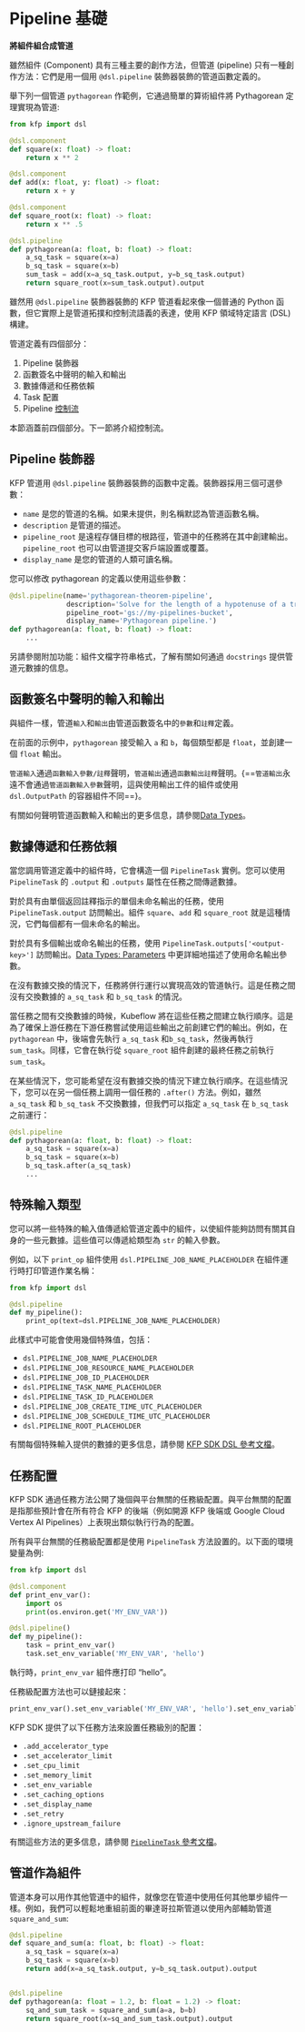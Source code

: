 # Pipeline 基礎

**將組件組合成管道**

雖然組件 (Component) 具有三種主要的創作方法，但管道 (pipeline) 只有一種創作方法：它們是用一個用 `@dsl.pipeline` 裝飾器裝飾的管道函數定義的。

舉下列一個管道 `pythagorean` 作範例，它通過簡單的算術組件將 Pythagorean 定理實現為管道:

```python
from kfp import dsl

@dsl.component
def square(x: float) -> float:
    return x ** 2

@dsl.component
def add(x: float, y: float) -> float:
    return x + y

@dsl.component
def square_root(x: float) -> float:
    return x ** .5

@dsl.pipeline
def pythagorean(a: float, b: float) -> float:
    a_sq_task = square(x=a)
    b_sq_task = square(x=b)
    sum_task = add(x=a_sq_task.output, y=b_sq_task.output)
    return square_root(x=sum_task.output).output
```

雖然用 `@dsl.pipeline` 裝飾器裝飾的 KFP 管道看起來像一個普通的 Python 函數，但它實際上是管道拓撲和控制流語義的表達，使用 KFP 領域特定語言 (DSL) 構建。

管道定義有四個部分：

1. Pipeline 裝飾器
2. 函數簽名中聲明的輸入和輸出
3. 數據傳遞和任務依賴
4. Task 配置
5. Pipeline [控制流](https://www.kubeflow.org/docs/components/pipelines/v2/pipelines/control-flow)

本節涵蓋前四個部分。下一節將介紹控制流。


## Pipeline 裝飾器

KFP 管道用 `@dsl.pipeline` 裝飾器裝飾的函數中定義。裝飾器採用三個可選參數：

- `name` 是您的管道的名稱。如果未提供，則名稱默認為管道函數名稱。
- `description` 是管道的描述。
- `pipeline_root` 是遠程存儲目標的根路徑，管道中的任務將在其中創建輸出。 `pipeline_root` 也可以由管道提交客戶端設置或覆蓋。
- `display_name` 是您的管道的人類可讀名稱。

您可以修改 pythagorean 的定義以使用這些參數：

```python
@dsl.pipeline(name='pythagorean-theorem-pipeline',
              description='Solve for the length of a hypotenuse of a triangle with sides length `a` and `b`.',
              pipeline_root='gs://my-pipelines-bucket',
              display_name='Pythagorean pipeline.')
def pythagorean(a: float, b: float) -> float:
    ...
```

另請參閱附加功能：組件文檔字符串格式，了解有關如何通過 `docstrings` 提供管道元數據的信息。

## 函數簽名中聲明的輸入和輸出

與組件一樣，管道`輸入`和`輸出`由管道函數簽名中的`參數`和`註釋`定義。

在前面的示例中，`pythagorean` 接受輸入 `a` 和 `b`，每個類型都是 `float`，並創建一個 `float` 輸出。

`管道輸入`通過`函數輸入參數/註釋`聲明，`管道輸出`通過`函數輸出註釋`聲明。{==`管道輸出`永遠不會通過`管道函數輸入參數`聲明，這與使用輸出工件的組件或使用 `dsl.OutputPath` 的容器組件不同==}。

有關如何聲明管道函數輸入和輸出的更多信息，請參閱[Data Types](https://www.kubeflow.org/docs/components/pipelines/v2/data-types)。

## 數據傳遞和任務依賴

當您調用管道定義中的組件時，它會構造一個 `PipelineTask` 實例。您可以使用 `PipelineTask` 的 `.output` 和 `.outputs` 屬性在任務之間傳遞數據。

對於具有由單個返回註釋指示的單個未命名輸出的任務，使用 `PipelineTask.output` 訪問輸出。組件 `square`、`add` 和 `square_root` 就是這種情況，它們每個都有一個未命名的輸出。

對於具有多個輸出或命名輸出的任務，使用 `PipelineTask.outputs['<output-key>']` 訪問輸出。[Data Types: Parameters](https://www.kubeflow.org/docs/components/pipelines/v2/data-types/parameters#multiple-output-parameters) 中更詳細地描述了使用命名輸出參數。

在沒有數據交換的情況下，任務將併行運行以實現高效的管道執行。這是任務之間沒有交換數據的 `a_sq_task` 和 `b_sq_task` 的情況。

當任務之間有交換數據的時候，Kubeflow 將在這些任務之間建立執行順序。這是為了確保上游任務在下游任務嘗試使用這些輸出之前創建它們的輸出。例如，在 `pythagorean` 中，後端會先執行 `a_sq_task` 和`b_sq_task`，然後再執行 `sum_task`。同樣，它會在執行從 `square_root` 組件創建的最終任務之前執行 `sum_task`。

在某些情況下，您可能希望在沒有數據交換的情況下建立執行順序。在這些情況下，您可以在另一個任務上調用一個任務的 `.after()` 方法。例如，雖然 `a_sq_task` 和 `b_sq_task` 不交換數據，但我們可以指定 `a_sq_task` 在 `b_sq_task` 之前運行：

```python
@dsl.pipeline
def pythagorean(a: float, b: float) -> float:
    a_sq_task = square(x=a)
    b_sq_task = square(x=b)
    b_sq_task.after(a_sq_task)
    ...
```

## 特殊輸入類型

您可以將一些特殊的輸入值傳遞給管道定義中的組件，以使組件能夠訪問有關其自身的一些元數據。這些值可以傳遞給類型為 `str` 的輸入參數。

例如，以下 `print_op` 組件使用 `dsl.PIPELINE_JOB_NAME_PLACEHOLDER` 在組件運行時打印管道作業名稱：

```python
from kfp import dsl

@dsl.pipeline
def my_pipeline():
    print_op(text=dsl.PIPELINE_JOB_NAME_PLACEHOLDER)
```

此樣式中可能會使用幾個特殊值，包括：

- `dsl.PIPELINE_JOB_NAME_PLACEHOLDER`
- `dsl.PIPELINE_JOB_RESOURCE_NAME_PLACEHOLDER`
- `dsl.PIPELINE_JOB_ID_PLACEHOLDER`
- `dsl.PIPELINE_TASK_NAME_PLACEHOLDER`
- `dsl.PIPELINE_TASK_ID_PLACEHOLDER`
- `dsl.PIPELINE_JOB_CREATE_TIME_UTC_PLACEHOLDER`
- `dsl.PIPELINE_JOB_SCHEDULE_TIME_UTC_PLACEHOLDER`
- `dsl.PIPELINE_ROOT_PLACEHOLDER`

有關每個特殊輸入提供的數據的更多信息，請參閱 [KFP SDK DSL 參考文檔](https://kubeflow-pipelines.readthedocs.io/en/master/source/dsl.html)。

## 任務配置

KFP SDK 通過任務方法公開了幾個與平台無關的任務級配置。與平台無關的配置是指那些預計會在所有符合 KFP 的後端（例如開源 KFP 後端或 Google Cloud Vertex AI Pipelines）上表現出類似執行行為的配置。

所有與平台無關的任務級配置都是使用 `PipelineTask` 方法設置的。以下面的環境變量為例:

```python
from kfp import dsl

@dsl.component
def print_env_var():
    import os
    print(os.environ.get('MY_ENV_VAR'))

@dsl.pipeline()
def my_pipeline():
    task = print_env_var()
    task.set_env_variable('MY_ENV_VAR', 'hello')
```

執行時，`print_env_var` 組件應打印 “hello”。

任務級配置方法也可以鏈接起來：

```python
print_env_var().set_env_variable('MY_ENV_VAR', 'hello').set_env_variable('OTHER_VAR', 'world')
```

KFP SDK 提供了以下任務方法來設置任務級別的配置：

- `.add_accelerator_type`
- `.set_accelerator_limit`
- `.set_cpu_limit`
- `.set_memory_limit`
- `.set_env_variable`
- `.set_caching_options`
- `.set_display_name`
- `.set_retry`
- `.ignore_upstream_failure`

有關這些方法的更多信息，請參閱 [`PipelineTask` 參考文檔](https://kubeflow-pipelines.readthedocs.io/en/master/source/dsl.html#kfp.dsl.PipelineTask)。

## 管道作為組件

管道本身可以用作其他管道中的組件，就像您在管道中使用任何其他單步組件一樣。例如，我們可以輕鬆地重組前面的畢達哥拉斯管道以使用內部輔助管道 `square_and_sum`:

```python
@dsl.pipeline
def square_and_sum(a: float, b: float) -> float:
    a_sq_task = square(x=a)
    b_sq_task = square(x=b)
    return add(x=a_sq_task.output, y=b_sq_task.output).output


@dsl.pipeline
def pythagorean(a: float = 1.2, b: float = 1.2) -> float:
    sq_and_sum_task = square_and_sum(a=a, b=b)
    return square_root(x=sq_and_sum_task.output).output
```